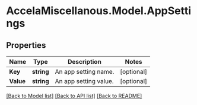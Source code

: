# AccelaMiscellanous.Model.AppSettings
## Properties

Name | Type | Description | Notes
------------ | ------------- | ------------- | -------------
**Key** | **string** | An app setting name. | [optional] 
**Value** | **string** | An app setting value. | [optional] 

[[Back to Model list]](../README.md#documentation-for-models) [[Back to API list]](../README.md#documentation-for-api-endpoints) [[Back to README]](../README.md)

